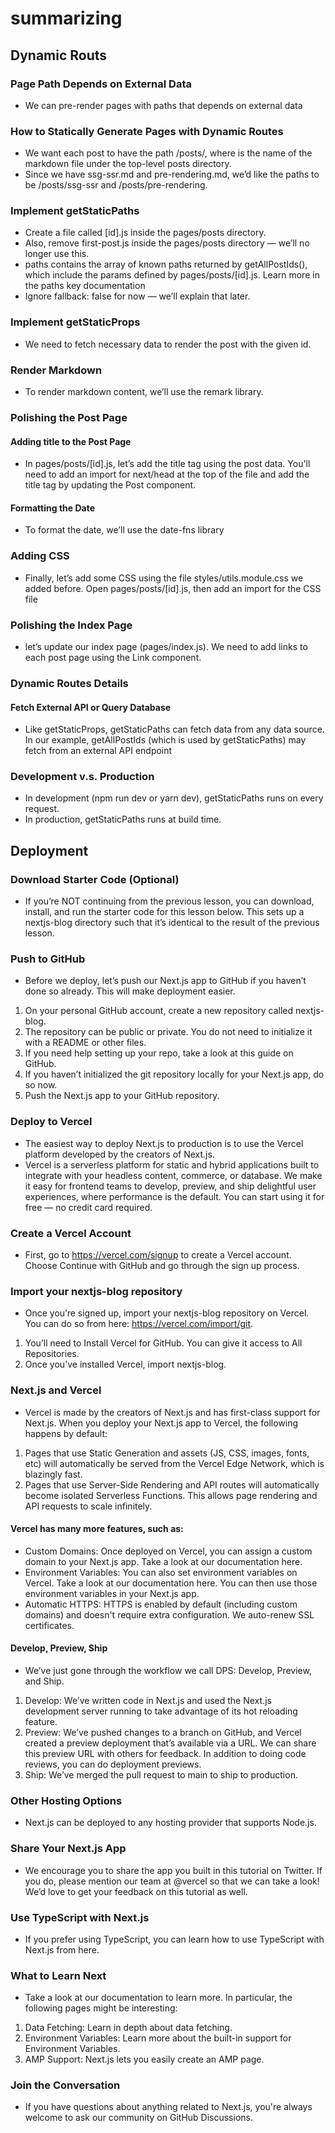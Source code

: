 # summarizing

## Dynamic Routs

### Page Path Depends on External Data
* We can pre-render pages with paths that depends on external data

### How to Statically Generate Pages with Dynamic Routes
* We want each post to have the path /posts/<id>, where <id> is the name of the markdown file under the top-level posts directory.
* Since we have ssg-ssr.md and pre-rendering.md, we’d like the paths to be /posts/ssg-ssr and /posts/pre-rendering.

### Implement getStaticPaths
* Create a file called [id].js inside the pages/posts directory.
* Also, remove first-post.js inside the pages/posts directory — we’ll no longer use this.
* paths contains the array of known paths returned by getAllPostIds(), which include the params defined by pages/posts/[id].js. Learn more in the paths key documentation
* Ignore fallback: false for now — we’ll explain that later.

### Implement getStaticProps
* We need to fetch necessary data to render the post with the given id.


### Render Markdown
* To render markdown content, we’ll use the remark library.


### Polishing the Post Page

#### Adding title to the Post Page
* In pages/posts/[id].js, let’s add the title tag using the post data. You'll need to add an import for next/head at the top of the file and add the title tag by updating the Post component.

#### Formatting the Date
* To format the date, we’ll use the date-fns library


### Adding CSS
* Finally, let’s add some CSS using the file styles/utils.module.css we added before. Open pages/posts/[id].js, then add an import for the CSS file


### Polishing the Index Page
*  let’s update our index page (pages/index.js). We need to add links to each post page using the Link component.


### Dynamic Routes Details

#### Fetch External API or Query Database
* Like getStaticProps, getStaticPaths can fetch data from any data source. In our example, getAllPostIds (which is used by getStaticPaths) may fetch from an external API endpoint


### Development v.s. Production
* In development (npm run dev or yarn dev), getStaticPaths runs on every request.
* In production, getStaticPaths runs at build time.


## Deployment


### Download Starter Code (Optional)
* If you’re NOT continuing from the previous lesson, you can download, install, and run the starter code for this lesson below. This sets up a nextjs-blog directory such that it’s identical to the result of the previous lesson.


### Push to GitHub
* Before we deploy, let’s push our Next.js app to GitHub if you haven’t done so already. This will make deployment easier.

1. On your personal GitHub account, create a new repository called nextjs-blog.
2. The repository can be public or private. You do not need to initialize it with a README or other files.
3. If you need help setting up your repo, take a look at this guide on GitHub.
4. If you haven’t initialized the git repository locally for your Next.js app, do so now.
5. Push the Next.js app to your GitHub repository.


### Deploy to Vercel
* The easiest way to deploy Next.js to production is to use the Vercel platform developed by the creators of Next.js.
* Vercel is a serverless platform for static and hybrid applications built to integrate with your headless content, commerce, or database. We make it easy for frontend teams to develop, preview, and ship delightful user experiences, where performance is the default. You can start using it for free — no credit card required.


### Create a Vercel Account
* First, go to https://vercel.com/signup to create a Vercel account. Choose Continue with GitHub and go through the sign up process.


### Import your nextjs-blog repository
* Once you’re signed up, import your nextjs-blog repository on Vercel. You can do so from here: https://vercel.com/import/git.
1. You’ll need to Install Vercel for GitHub. You can give it access to All Repositories.
2. Once you’ve installed Vercel, import nextjs-blog.


### Next.js and Vercel
* Vercel is made by the creators of Next.js and has first-class support for Next.js. When you deploy your Next.js app to Vercel, the following happens by default:
1. Pages that use Static Generation and assets (JS, CSS, images, fonts, etc) will automatically be served from the Vercel Edge Network, which is blazingly fast.
2. Pages that use Server-Side Rendering and API routes will automatically become isolated Serverless Functions. This allows page rendering and API requests to scale infinitely.


#### Vercel has many more features, such as:

* Custom Domains: Once deployed on Vercel, you can assign a custom domain to your Next.js app. Take a look at our documentation here.
* Environment Variables: You can also set environment variables on Vercel. Take a look at our documentation here. You can then use those environment variables in your Next.js app.
* Automatic HTTPS: HTTPS is enabled by default (including custom domains) and doesn't require extra configuration. We auto-renew SSL certificates.


#### Develop, Preview, Ship
* We’ve just gone through the workflow we call DPS: Develop, Preview, and Ship.

1. Develop: We’ve written code in Next.js and used the Next.js development server running to take advantage of its hot reloading feature.
2. Preview: We’ve pushed changes to a branch on GitHub, and Vercel created a preview deployment that’s available via a URL. We can share this preview URL with others for feedback. In addition to doing code reviews, you can do deployment previews.
3. Ship: We’ve merged the pull request to main to ship to production.


### Other Hosting Options
* Next.js can be deployed to any hosting provider that supports Node.js.


### Share Your Next.js App
* We encourage you to share the app you built in this tutorial on Twitter. If you do, please mention our team at @vercel so that we can take a look! We’d love to get your feedback on this tutorial as well.

### Use TypeScript with Next.js
* If you prefer using TypeScript, you can learn how to use TypeScript with Next.js from here.


### What to Learn Next
* Take a look at our documentation to learn more. In particular, the following pages might be interesting:

1. Data Fetching: Learn in depth about data fetching.
2. Environment Variables: Learn more about the built-in support for Environment Variables.
3. AMP Support: Next.js lets you easily create an AMP page.


### Join the Conversation
* If you have questions about anything related to Next.js, you're always welcome to ask our community on GitHub Discussions.